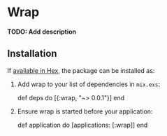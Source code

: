 # Wrap

**TODO: Add description**

## Installation

If [available in Hex](https://hex.pm/docs/publish), the package can be installed as:

  1. Add wrap to your list of dependencies in `mix.exs`:

        def deps do
          [{:wrap, "~> 0.0.1"}]
        end

  2. Ensure wrap is started before your application:

        def application do
          [applications: [:wrap]]
        end

